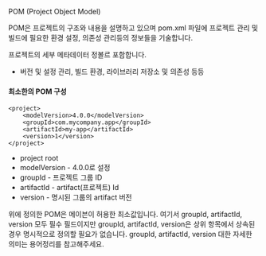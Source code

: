 POM (Project Object Model)POM은 프로젝트의 구조와 내용을 설명하고 있으며 pom.xml 파일에 프로젝트 관리 및 빌드에 필요한 환경 설정, 의존성 관리등의 정보들을 기술합니다.프로젝트의 세부 메타데이터 정볼르 포함합니다.- 버전 및 설정 관리, 빌드 환경, 라이브러리 저장소 및 의존성 등등#### 최소한의 POM 구성```<project>	<modelVersion>4.0.0</modelVersion>	<groupId>com.mycompany.app</groupId>	<artifactId>my-app</artifactId> 	<version>1</version> </project>```- project root- modelVersion - 4.0.0로 설정- groupId - 프로젝트 그룹 ID- artifactId - artifact(프로젝트) Id- version - 명시된 그룹의 artifact 버전 위에 정의한 POM은 메이븐이 허용한 최소값입니다. 여기서 groupId, artifactId, version 모두 필수 필드이지만 groupId, artifactId, version은 상위 항목에서 상속된 경우 명시적으로 정의할 필요가 없습니다. groupId, artifactId, version 대한 자세한 의미는 용어정리를 참고해주세요.